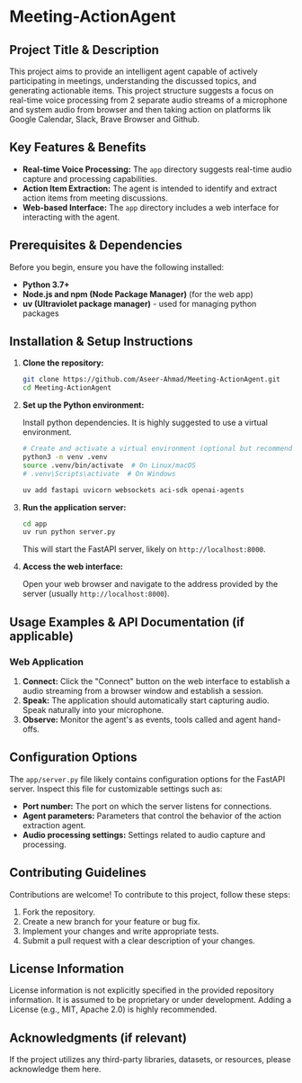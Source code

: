 # Meeting-ActionAgent

## Project Title & Description

This project aims to provide an intelligent agent capable of actively participating in meetings, understanding the discussed topics, and generating actionable items. This project structure suggests a focus on real-time voice processing from 2 separate audio streams of a microphone and system audio from browser and then taking action on platforms lik Google Calendar, Slack, Brave Browser and Github.

## Key Features & Benefits

*   **Real-time Voice Processing:** The `app` directory suggests real-time audio capture and processing capabilities.
*   **Action Item Extraction:** The agent is intended to identify and extract action items from meeting discussions.
*   **Web-based Interface:** The `app` directory includes a web interface for interacting with the agent.

## Prerequisites & Dependencies

Before you begin, ensure you have the following installed:

*   **Python 3.7+**
*   **Node.js and npm (Node Package Manager)** (for the web app)
*   **uv (Ultraviolet package manager)**  - used for managing python packages

## Installation & Setup Instructions

1.  **Clone the repository:**

    ```bash
    git clone https://github.com/Aseer-Ahmad/Meeting-ActionAgent.git
    cd Meeting-ActionAgent
    ```

2.  **Set up the Python environment:**

    Install python dependencies. It is highly suggested to use a virtual environment.

    ```bash
    # Create and activate a virtual environment (optional but recommended)
    python3 -m venv .venv
    source .venv/bin/activate  # On Linux/macOS
    # .venv\Scripts\activate  # On Windows

    uv add fastapi uvicorn websockets aci-sdk openai-agents
    ```

4.  **Run the application server:**

    ```bash
    cd app
    uv run python server.py
    ```

    This will start the FastAPI server, likely on `http://localhost:8000`.

5.  **Access the web interface:**

    Open your web browser and navigate to the address provided by the server (usually `http://localhost:8000`).

## Usage Examples & API Documentation (if applicable)

### Web Application

1.  **Connect:** Click the "Connect" button on the web interface to establish a audio streaming from a browser window and establish a session.
2.  **Speak:** The application should automatically start capturing audio. Speak naturally into your microphone.
3.  **Observe:** Monitor the agent's as events, tools called and agent hand-offs.

## Configuration Options

The `app/server.py` file likely contains configuration options for the FastAPI server. Inspect this file for customizable settings such as:

*   **Port number:** The port on which the server listens for connections.
*   **Agent parameters:** Parameters that control the behavior of the action extraction agent.
*   **Audio processing settings:** Settings related to audio capture and processing.

## Contributing Guidelines

Contributions are welcome! To contribute to this project, follow these steps:

1.  Fork the repository.
2.  Create a new branch for your feature or bug fix.
3.  Implement your changes and write appropriate tests.
4.  Submit a pull request with a clear description of your changes.

## License Information

License information is not explicitly specified in the provided repository information.  It is assumed to be proprietary or under development. Adding a License (e.g., MIT, Apache 2.0) is highly recommended.

## Acknowledgments (if relevant)

If the project utilizes any third-party libraries, datasets, or resources, please acknowledge them here.